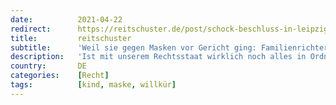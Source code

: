 ```yaml
---
date:          2021-04-22
redirect:      https://reitschuster.de/post/schock-beschluss-in-leipzig-familienrichter-verhaengt/
title:         reitschuster
subtitle:      'Weil sie gegen Masken vor Gericht ging: Familienrichter verhängt 18.654 Euro „Strafgebühr“ gegen alleinerziehende Mutter'
description:   'Ist mit unserem Rechtsstaat wirklich noch alles in Ordnung? Ein aktueller Gerichtsbeschluss aus Leipzig lässt daran starke Zweifel aufkommen. Eine Mutter, die juristisch gegen die Maskenpflicht für ihre Kinder vorgehen wollte, soll jetzt 18.000 Euro zahlen. Außerdem droht das Gericht mit einem Verfahren gegen die Mutter. GASTBEITRAG'
country:       DE
categories:    [Recht]
tags:          [kind, maske, willkür]
---
```

